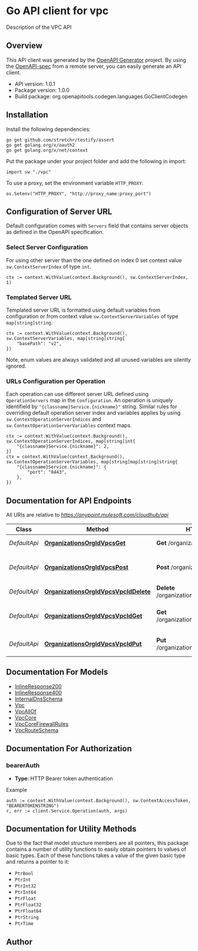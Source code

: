 # Go API client for vpc

Description of the VPC API

## Overview
This API client was generated by the [OpenAPI Generator](https://openapi-generator.tech) project.  By using the [OpenAPI-spec](https://www.openapis.org/) from a remote server, you can easily generate an API client.

- API version: 1.0.1
- Package version: 1.0.0
- Build package: org.openapitools.codegen.languages.GoClientCodegen

## Installation

Install the following dependencies:

```shell
go get github.com/stretchr/testify/assert
go get golang.org/x/oauth2
go get golang.org/x/net/context
```

Put the package under your project folder and add the following in import:

```golang
import sw "./vpc"
```

To use a proxy, set the environment variable `HTTP_PROXY`:

```golang
os.Setenv("HTTP_PROXY", "http://proxy_name:proxy_port")
```

## Configuration of Server URL

Default configuration comes with `Servers` field that contains server objects as defined in the OpenAPI specification.

### Select Server Configuration

For using other server than the one defined on index 0 set context value `sw.ContextServerIndex` of type `int`.

```golang
ctx := context.WithValue(context.Background(), sw.ContextServerIndex, 1)
```

### Templated Server URL

Templated server URL is formatted using default variables from configuration or from context value `sw.ContextServerVariables` of type `map[string]string`.

```golang
ctx := context.WithValue(context.Background(), sw.ContextServerVariables, map[string]string{
	"basePath": "v2",
})
```

Note, enum values are always validated and all unused variables are silently ignored.

### URLs Configuration per Operation

Each operation can use different server URL defined using `OperationServers` map in the `Configuration`.
An operation is uniquely identifield by `"{classname}Service.{nickname}"` string.
Similar rules for overriding default operation server index and variables applies by using `sw.ContextOperationServerIndices` and `sw.ContextOperationServerVariables` context maps.

```
ctx := context.WithValue(context.Background(), sw.ContextOperationServerIndices, map[string]int{
	"{classname}Service.{nickname}": 2,
})
ctx = context.WithValue(context.Background(), sw.ContextOperationServerVariables, map[string]map[string]string{
	"{classname}Service.{nickname}": {
		"port": "8443",
	},
})
```

## Documentation for API Endpoints

All URIs are relative to *https://anypoint.mulesoft.com/cloudhub/api*

Class | Method | HTTP request | Description
------------ | ------------- | ------------- | -------------
*DefaultApi* | [**OrganizationsOrgIdVpcsGet**](docs/DefaultApi.md#organizationsorgidvpcsget) | **Get** /organizations/{orgId}/vpcs | Returns a list of vpcs.
*DefaultApi* | [**OrganizationsOrgIdVpcsPost**](docs/DefaultApi.md#organizationsorgidvpcspost) | **Post** /organizations/{orgId}/vpcs | Creates a new VPC in the provided organization.
*DefaultApi* | [**OrganizationsOrgIdVpcsVpcIdDelete**](docs/DefaultApi.md#organizationsorgidvpcsvpciddelete) | **Delete** /organizations/{orgId}/vpcs/{vpcId} | Delete a VPC by its id.
*DefaultApi* | [**OrganizationsOrgIdVpcsVpcIdGet**](docs/DefaultApi.md#organizationsorgidvpcsvpcidget) | **Get** /organizations/{orgId}/vpcs/{vpcId} | Returns the vpc instance with the given id.
*DefaultApi* | [**OrganizationsOrgIdVpcsVpcIdPut**](docs/DefaultApi.md#organizationsorgidvpcsvpcidput) | **Put** /organizations/{orgId}/vpcs/{vpcId} | Update the VPC configuration


## Documentation For Models

 - [InlineResponse200](docs/InlineResponse200.md)
 - [InlineResponse400](docs/InlineResponse400.md)
 - [InternalDnsSchema](docs/InternalDnsSchema.md)
 - [Vpc](docs/Vpc.md)
 - [VpcAllOf](docs/VpcAllOf.md)
 - [VpcCore](docs/VpcCore.md)
 - [VpcCoreFirewallRules](docs/VpcCoreFirewallRules.md)
 - [VpcRouteSchema](docs/VpcRouteSchema.md)


## Documentation For Authorization



### bearerAuth

- **Type**: HTTP Bearer token authentication

Example

```golang
auth := context.WithValue(context.Background(), sw.ContextAccessToken, "BEARERTOKENSTRING")
r, err := client.Service.Operation(auth, args)
```


## Documentation for Utility Methods

Due to the fact that model structure members are all pointers, this package contains
a number of utility functions to easily obtain pointers to values of basic types.
Each of these functions takes a value of the given basic type and returns a pointer to it:

* `PtrBool`
* `PtrInt`
* `PtrInt32`
* `PtrInt64`
* `PtrFloat`
* `PtrFloat32`
* `PtrFloat64`
* `PtrString`
* `PtrTime`

## Author



